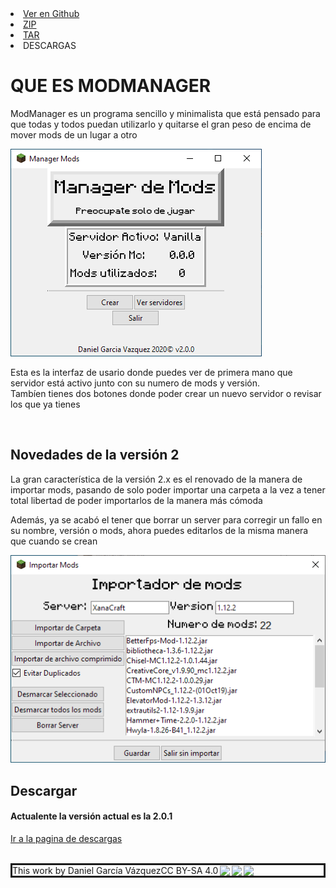 <html> 
  <head>
  </head>
  <body>
    <div id="header">
        <nav>
          <li class="fork"><a href="{{ site.github.repository_url }}">Ver en Github</a></li>
          <li class="downloads"><a href="{{ site.github.zip_url }}">ZIP</a></li>
          <li class="downloads"><a href="{{ site.github.tar_url }}">TAR</a></li>
          <li class="title">DESCARGAS</li>
        </nav>
      </div><!-- end header -->
    <h1>QUE ES MODMANAGER</h1>
    <p>ModManager es un programa sencillo y minimalista que está pensado para que todas y todos puedan utilizarlo y quitarse el gran peso de encima de mover mods de un lugar a otro</p>
    <img src="https://github.com/XanaDevelops/ModManager/raw/master/docs/Images/ModManager.png" alt="Captura de pantalla de ModManager">
    <p>Esta es la interfaz de usario donde puedes ver de primera mano que servidor está activo junto con su numero de mods y versión.<br>
    Tambíen tienes dos botones donde poder crear un nuevo servidor o revisar los que ya tienes</p>
    <br>
    <h2>Novedades de la versión 2</h2>
    <p>La gran característica de la versión 2.x es el renovado de la manera de importar mods, pasando de solo poder importar una carpeta a la vez a tener total libertad de poder importarlos de la manera más cómoda</p>
    <p>Además, ya se acabó el tener que borrar un server para corregir un fallo en su nombre, versión o mods, ahora puedes editarlos de la misma manera que cuando se crean</p>
    <img src="https://github.com/XanaDevelops/ModManager/raw/master/docs/Images/ModImporter.png" alt="Captura de pantalla de ModManager">
    <br>
    <h2>Descargar</h2>
    <h4>Actualente la versión actual es la 2.0.1</h4>
    <a href="https://github.com/XanaDevelops/ModManager/releases/">Ir a la pagina de descargas</a>
    <br>
    <br>
    <p style="border-style:solid" xmlns:dct="http://purl.org/dc/terms/" xmlns:cc="http://creativecommons.org/ns#" class="license-text">This work by <span rel="cc:attributionName">Daniel García Vázquez</span>CC BY-SA 4.0<a href="https://creativecommons.org/licenses/by-sa/4.0"><img style="height:22px!important;margin-left: 3px;vertical-align:text-bottom;" src="https://search.creativecommons.org/static/img/cc_icon.svg" /><img  style="height:22px!important;margin-left: 3px;vertical-align:text-bottom;" src="https://search.creativecommons.org/static/img/cc-by_icon.svg" /><img  style="height:22px!important;margin-left: 3px;vertical-align:text-bottom;" src="https://search.creativecommons.org/static/img/cc-sa_icon.svg" /></a></p>
  </body>
</html>
